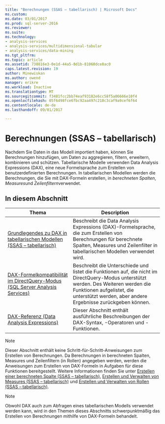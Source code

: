 ```yaml
---
title: "Berechnungen (SSAS – tabellarisch) | Microsoft Docs"
ms.custom: 
ms.date: 03/01/2017
ms.prod: sql-server-2016
ms.reviewer: 
ms.suite: 
ms.technology:
- analysis-services
- analysis-services/multidimensional-tabular
- analysis-services/data-mining
ms.tgt_pltfrm: 
ms.topic: article
ms.assetid: 738816e3-0e1d-44a5-8d1b-81068dce8ac0
caps.latest.revision: 19
author: Minewiskan
ms.author: owend
manager: erikre
ms.workload: Inactive
ms.translationtype: MT
ms.sourcegitcommit: f3481fcc2bb74eaf93182e6cc58f5a06666e10f4
ms.openlocfilehash: 05f6498fce6fbc92aa497c210c3caf9a9cef6f64
ms.contentlocale: de-de
ms.lasthandoff: 09/01/2017

---
```

# <a name="calculations-ssas-tabular"></a>Berechnungen (SSAS – tabellarisch)
  Nachdem Sie Daten in das Modell importiert haben, können Sie Berechnungen hinzufügen, um Daten zu aggregieren, filtern, erweitern, kombinieren und schützen. Tabellarische Modelle verwenden Data Analysis Expressions (DAX), eine neue Formelsprache zum Erstellen von benutzerdefinierten Berechnungen. In tabellarischen Modellen werden die Berechnungen, die Sie mit DAX-Formeln erstellen, in *berechneten Spalten*, *Measures*und *Zeilenfiltern*verwendet.  
  
## <a name="in-this-section"></a>In diesem Abschnitt  
  
|Thema|Description|  
|-----------|-----------------|  
|[Grundlegendes zu DAX in tabellarischen Modellen &#40;SSAS – tabellarisch&#41;](../../analysis-services/tabular-models/understanding-dax-in-tabular-models-ssas-tabular.md)|Beschreibt die Data Analysis Expressions (DAX)-Formelsprache, die zum Erstellen von Berechnungen für berechnete Spalten, Measures und Zeilenfilter in tabellarischen Modellen verwendet wird.|  
|[DAX-Formelkompatibilität im DirectQuery-Modus (SQL Server Analysis Services)](http://msdn.microsoft.com/en-us/981b6a68-434d-4db6-964e-d92f8eb3ee3e)|Beschreibt die Unterschiede und listet die Funktionen auf, die nicht im DirectQuery-Modus unterstützt werden. Des Weiteren werden die Funktionen aufgelistet, die unterstützt werden, aber andere Ergebnisse zurückgeben können.|  
|[DAX-Referenz (Data Analysis Expressions)](http://msdn.microsoft.com/en-us/70a82136-0926-4a91-bcb3-e18e82593b0d)|Dieser Abschnitt enthält ausführliche Beschreibungen der DAX-Syntax, -Operatoren und -Funktionen.|  
  
> [!NOTE]  
>  Dieser Abschnitt enthält keine Schritt-für-Schritt-Anweisungen zum Erstellen von Berechnungen. Da Berechnungen in berechneten Spalten, Measures und Zeilenfiltern (in Rollen) angegeben werden, werden die Anweisungen zum Erstellen von DAX-Formeln in Aufgaben für diese Funktionen bereitgestellt. Weitere Informationen finden Sie unter [Erstellen einer berechneten Spalte &#40;SSAS – tabellarisch&#41;](../../analysis-services/tabular-models/ssas-calculated-columns-create-a-calculated-column.md), [Erstellen und Verwalten von Measures &#40;SSAS – tabellarisch&#41;](../../analysis-services/tabular-models/create-and-manage-measures-ssas-tabular.md) und [Erstellen und Verwalten von Rollen &#40;SSAS – tabellarisch&#41;](../../analysis-services/tabular-models/create-and-manage-roles-ssas-tabular.md).  
  
> [!NOTE]  
>  Obwohl DAX auch zum Abfragen eines tabellarischen Modells verwendet werden kann, wird in den Themen dieses Abschnitts schwerpunktmäßig das Erstellen von Berechnungen mithilfe von DAX-Formeln behandelt.  
  
  

